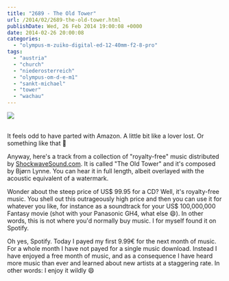 ```yaml
---
title: "2689 - The Old Tower"
url: /2014/02/2689-the-old-tower.html
publishDate: Wed, 26 Feb 2014 19:00:08 +0000
date: 2014-02-26 20:00:08
categories: 
  - "olympus-m-zuiko-digital-ed-12-40mm-f2-8-pro"
tags: 
  - "austria"
  - "church"
  - "niederosterreich"
  - "olympus-om-d-e-m1"
  - "sankt-michael"
  - "tower"
  - "wachau"
---
```

<div class="container">
<div class="center"><a target="_blank" href="https://d25zfm9zpd7gm5.cloudfront.net/1200x1200/2014/20140223_135001_lr.jpg"><img src="https://d25zfm9zpd7gm5.cloudfront.net/0600x0600/2014/20140223_135001_lr.jpg" /></a></div>
</div>
<br />

It feels odd to have parted with Amazon. A little bit like a lover lost. Or something like that 🙂

Anyway, here's a track from a collection of "royalty-free" music distributed by <a href="http://www.shockwave-sound.com/product/254.html" target="_blank">ShockwaveSound.com</a>. It is called "The Old Tower" and it's composed by Bjørn Lynne. You can hear it in full length, albeit overlayed with the acoustic equivalent of a watermark.

Wonder about the steep price of US$ 99.95 for a CD? Well, it's royalty-free music. You shell out this outrageously high price and then you can use it for whatever you like, for instance as a soundtrack for your US$ 100,000,000 Fantasy movie (shot with your Panasonic GH4, what else 😄). In other words, this is not where you'd normally buy music. I for myself found it on Spotify.

Oh yes, Spotify. Today I payed my first 9.99€ for the next month of music. For a whole month I have not payed for a single music download. Instead I have enjoyed a free month of music, and as a consequence I have heard more music than ever and learned about new artists at a staggering rate. In other words: I enjoy it wildly 😄
